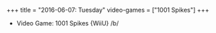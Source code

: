 +++
title = "2016-06-07: Tuesday"
video-games = ["1001 Spikes"]
+++


* Video Game: 1001 Spikes {WiiU} /b/